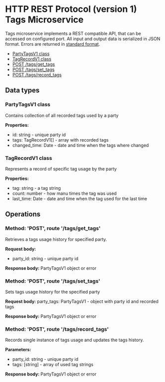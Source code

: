 # HTTP REST Protocol (version 1) <br/> Tags Microservice

Tags microservice implements a REST compatible API, that can be accessed on configured port.
All input and output data is serialized in JSON format. Errors are returned in [standard format]().

* [PartyTagsV1 class](#class1)
* [TagRecordV1 class](#class2)
* [POST /tags/get_tags](#operation1)
* [POST /tags/set_tags](#operation2)
* [POST /tags/record_tags](#operation3)

## Data types

### <a name="class1"></a> PartyTagsV1 class

Contains collection of all recorded tags used by a party

**Properties:**
- id: string - unique party id
- tags: TagRecordV1[] - array with recorded tags
- changed_time: Date - date and time when the tags where changed

### <a name="class2"></a> TagRecordV1 class

Represents a record of specific tag usage by the party

**Properties:**
- tag: string - a tag string
- count: number - how manu times the tag was used
- last_time: Date - date and time when the tag used for the last time

## Operations

### <a name="operation1"></a> Method: 'POST', route '/tags/get_tags'

Retrieves a tags usage history for specified party.

**Request body:** 
- party_id: string - unique party id

**Response body:**
PartyTagsV1 object or error

### <a name="operation2"></a> Method: 'POST', route '/tags/set_tags'

Sets tags usage history for the specified party

**Request body:**
party_tags: PartyTagsV1 - object with party id and recorded tags

**Response body:**
PartyTagsV1 object or error

### <a name="operation3"></a> Method: 'POST', route '/tags/record_tags'

Records single instance of tags usage and updates the tags history.

**Parameters:** 
- party_id: string - unique party id
- tags: [string] - array of used tag strings

**Response body:**
PartyTagsV1 object or error

